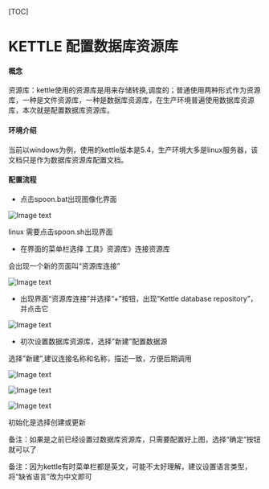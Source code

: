 ﻿[TOC]

# KETTLE 配置数据库资源库



#### 概念

   资源库：kettle使用的资源库是用来存储转换,调度的；普通使用两种形式作为资源库，一种是文件资源库，一种是数据库资源库，在生产环境普遍使用数据库资源库，本次就是配置数据库资源库。

#### 环境介绍

  当前以windows为例，使用的kettle版本是5.4，生产环境大多是linux服务器，该文档只是作为数据库资源库配置文档。
  
  
#### 配置流程

- 点击spoon.bat出现图像化界面

![Image text](https://github.com/gh95533/mrwd/blob/master/img_src/kettle_pz1.png)

linux 需要点击spoon.sh出现界面


- 在界面的菜单栏选择 工具》资源库》连接资源库

会出现一个新的页面叫“资源库连接”

![Image text](https://github.com/gh95533/mrwd/blob/master/img_src/kettle_pz2.png)


- 出现界面“资源库连接”并选择“+”按钮，出现“Kettle database repository”，并点击它

![Image text](https://github.com/gh95533/mrwd/blob/master/img_src/kettle_pz3.png)


- 初次设置数据库资源库，选择”新建”配置数据源

选择”新建”,建议连接名称和名称，描述一致，方便后期调用

![Image text](https://github.com/gh95533/mrwd/blob/master/img_src/kettle_pz4.png)


![Image text](https://github.com/gh95533/mrwd/blob/master/img_src/kettle_pz5.png)


![Image text](https://github.com/gh95533/mrwd/blob/master/img_src/kettle_pz6.png)


初始化是选择创建或更新

备注：如果是之前已经设置过数据库资源库，只需要配置好上图，选择“确定”按钮就可以了

备注：因为kettle有时菜单栏都是英文，可能不太好理解，建议设置语言类型，将“缺省语言”改为中文即可
